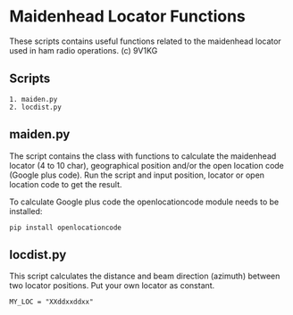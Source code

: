 # Maidenhead Locator Functions
These scripts contains useful functions related to the maidenhead locator
used in ham radio operations.
(c) 9V1KG

## Scripts
    1. maiden.py
    2. locdist.py

## maiden.py
The script contains the class with functions to calculate the maidenhead locator (4 to 10 char), 
geographical position and/or the open location code (Google plus code).
Run the script and input position, locator or open location code to get the 
result.

To calculate Google plus code the openlocationcode module needs to be installed:

    pip install openlocationcode

## locdist.py
This script calculates the distance and beam direction (azimuth) between 
two locator positions. Put your own locator as constant.

    MY_LOC = "XXddxxddxx"
    
